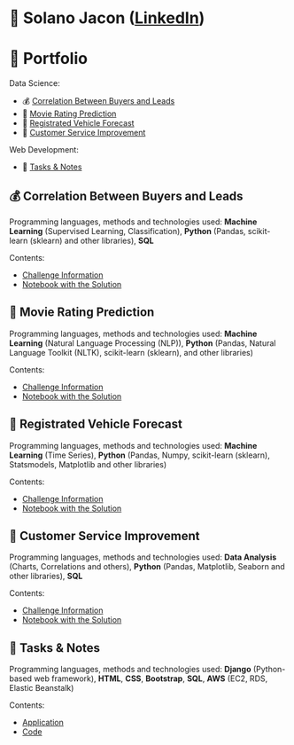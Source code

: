 # :brain: Solano Jacon ([LinkedIn](https://www.linkedin.com/in/solanojacon/))


# :file_folder: Portfolio

Data Science:
- :moneybag: [Correlation Between Buyers and Leads](#moneybag-correlation-between-buyers-and-leads)
- :movie_camera: [Movie Rating Prediction](#movie_camera-movie-rating-prediction)
- :car: [Registrated Vehicle Forecast](#car-registrated-vehicle-forecast)
- :raising_hand: [Customer Service Improvement](#raising_hand-customer-service-improvement)

Web Development:
- :briefcase: [Tasks & Notes](#briefcase-tasks--notes)












## :moneybag: Correlation Between Buyers and Leads

Programming languages, methods and technologies used: **Machine Learning** (Supervised Learning, Classification), **Python** (Pandas, scikit-learn (sklearn) and other libraries), **SQL**

Contents:
- [Challenge Information](Correlation_Between_Buyers_and_Leads/README.md)
- [Notebook with the Solution](Correlation_Between_Buyers_and_Leads/Correlation_Between_Buyers_and_Leads.ipynb)


## :movie_camera: Movie Rating Prediction

Programming languages, methods and technologies used: **Machine Learning** (Natural Language Processing (NLP)), **Python** (Pandas, Natural Language Toolkit (NLTK), scikit-learn (sklearn), and other libraries)

Contents:
- [Challenge Information](Movie_Rating_Prediction/README.md)
- [Notebook with the Solution](Movie_Rating_Prediction/Movie_Rating_Prediction.ipynb)


## :car: Registrated Vehicle Forecast

Programming languages, methods and technologies used: **Machine Learning** (Time Series), **Python** (Pandas, Numpy, scikit-learn (sklearn), Statsmodels, Matplotlib and other libraries)

Contents:
- [Challenge Information](Registrated_Vehicle_Forecast/README.md)
- [Notebook with the Solution](Registrated_Vehicle_Forecast/Registrated_Vehicle_Forecast.ipynb)


## :raising_hand: Customer Service Improvement

Programming languages, methods and technologies used: **Data Analysis** (Charts, Correlations and others), **Python** (Pandas, Matplotlib, Seaborn and other libraries), **SQL**

Contents:
- [Challenge Information](Customer_Service_Improvement/README.md)
- [Notebook with the Solution](Customer_Service_Improvement/Customer_Service_Improvement.ipynb)


## :briefcase: Tasks & Notes

Programming languages, methods and technologies used: **Django** (Python-based web framework), **HTML**, **CSS**, **Bootstrap**, **SQL**, **AWS** (EC2, RDS, Elastic Beanstalk)

Contents:
- [Application](http://django-portfolio.us-east-2.elasticbeanstalk.com/)
- [Code](django_portfolio)